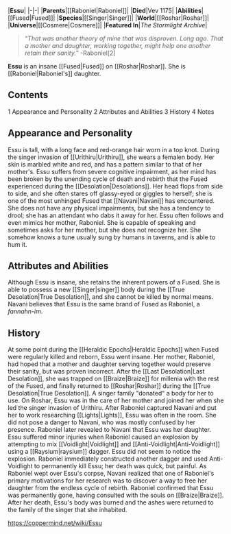 |**Essu**|
|-|-|
|**Parents**|[[Raboniel\|Raboniel]]|
|**Died**|Vev 1175|
|**Abilities**|[[Fused\|Fused]]|
|**Species**|[[Singer\|Singer]]|
|**World**|[[Roshar\|Roshar]]|
|**Universe**|[[Cosmere\|Cosmere]]|
|**Featured In**|*The Stormlight Archive*|

>“*That was another theory of mine that was disproven. Long ago. That a mother and daughter, working together, might help one another retain their sanity.*”
\-Raboniel[2]


**Essu** is an insane [[Fused\|Fused]] on [[Roshar\|Roshar]]. She is [[Raboniel\|Raboniel's]] daughter.

## Contents

1 Appearance and Personality
2 Attributes and Abilities
3 History
4 Notes


## Appearance and Personality
Essu is tall, with a long face and red-orange hair worn in a top knot. During the singer invasion of [[Urithiru\|Urithiru]], she wears a femalen body. Her skin is marbled white and red, and has a pattern similar to that of her mother's.
Essu suffers from severe cognitive impairment, as her mind has been broken by the unending cycle of death and rebirth that the Fused experienced during the [[Desolation\|Desolations]]. Her head flops from side to side, and she often stares off glassy-eyed or giggles to herself; she is one of the most unhinged Fused that [[Navani\|Navani]] has encountered. She does not have any physical impairments, but she has a tendency to drool; she has an attendant who dabs it away for her. Essu often follows and even mimics her mother, Raboniel. She is capable of speaking and sometimes asks for her mother, but she does not recognize her. She somehow knows a tune usually sung by humans in taverns, and is able to hum it.

## Attributes and Abilities
Although Essu is insane, she retains the inherent powers of a Fused. She is able to possess a new [[Singer\|singer]] body during the [[True Desolation\|True Desolation]], and she cannot be killed by normal means. Navani believes that Essu is the same brand of Fused as Raboniel, a *fannahn-im*.

## History
At some point during the [[Heraldic Epochs\|Heraldic Epochs]] when Fused were regularly killed and reborn, Essu went insane. Her mother, Raboniel, had hoped that a mother and daughter serving together would preserve their sanity, but was proven incorrect. After the [[Last Desolation\|Last Desolation]], she was trapped on [[Braize\|Braize]] for millenia with the rest of the Fused, and finally returned to [[Roshar\|Roshar]] during the [[True Desolation\|True Desolation]]. A singer family "donated" a body for her to use.
On Roshar, Essu was in the care of her mother and joined her when she led the singer invasion of Urithiru. After Raboniel captured Navani and put her to work researching [[Lights\|Lights]], Essu was often in the room. She did not pose a danger to Navani, who was mostly confused by her presence. Raboniel later revealed to Navani that Essu was her daughter.
Essu suffered minor injuries when Raboniel caused an explosion by attempting to mix [[Voidlight\|Voidlight]] and [[Anti-Voidlight\|Anti-Voidlight]] using a [[Raysium\|raysium]] dagger. Essu did not seem to notice the explosion. Raboniel immediately constructed another dagger and used Anti-Voidlight to permanently kill Essu; her death was quick, but painful. As Raboniel wept over Essu's corpse, Navani realized that one of Raboniel's primary motivations for her research was to discover a way to free her daughter from the endless cycle of rebirth. Raboniel confirmed that Essu was permanently gone, having consulted with the souls on [[Braize\|Braize]].
After her death, Essu's body was burned and the ashes were returned to the family of the singer that she inhabited.



https://coppermind.net/wiki/Essu